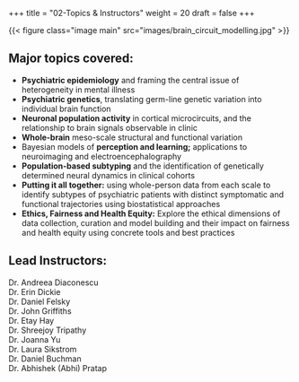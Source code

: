 +++
title = "02-Topics & Instructors"
weight = 20
draft = false
+++

{{< figure class="image main" src="images/brain_circuit_modelling.jpg" >}}

## Major topics covered:

- **Psychiatric epidemiology** and framing the central issue of heterogeneity in mental illness  
- **Psychiatric genetics**, translating germ-line genetic variation into individual brain function  
- **Neuronal population activity** in cortical microcircuits, and the relationship to brain signals observable in clinic  
- **Whole-brain** meso-scale structural and functional variation  
- Bayesian models of **perception and learning;** applications to neuroimaging and electroencephalography
- **Population-based subtyping** and the identification of genetically determined neural dynamics in clinical cohorts  
- **Putting it all together:** using whole-person data from each scale to identify subtypes of psychiatric patients with
distinct symptomatic and functional trajectories using biostatistical approaches 
- **Ethics, Fairness and Health Equity:** Explore the ethical dimensions of data collection, curation and model building and their impact on fairness and health equity using concrete tools and best practices 

## Lead Instructors: 

Dr. Andreea Diaconescu     
Dr. Erin Dickie  
Dr. Daniel Felsky   
Dr. John Griffiths  
Dr. Etay Hay  
Dr. Shreejoy Tripathy  
Dr. Joanna Yu  
Dr. Laura Sikstrom  
Dr. Daniel Buchman  
Dr. Abhishek (Abhi) Pratap  

